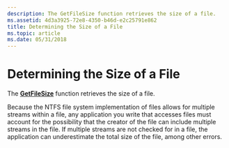 ```yaml
---
description: The GetFileSize function retrieves the size of a file.
ms.assetid: 4d3a3925-72e8-4350-b46d-e2c25791e862
title: Determining the Size of a File
ms.topic: article
ms.date: 05/31/2018
---
```


# Determining the Size of a File

The [**GetFileSize**](/windows/desktop/api/FileAPI/nf-fileapi-getfilesize) function retrieves the size of a file.

Because the NTFS file system implementation of files allows for multiple streams within a file, any application you write that accesses files must account for the possibility that the creator of the file can include multiple streams in the file. If multiple streams are not checked for in a file, the application can underestimate the total size of the file, among other errors.

 

 



